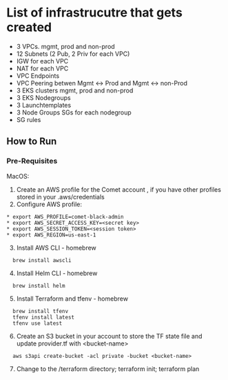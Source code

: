 
# List of infrastrucutre that gets created
 - 3 VPCs. mgmt, prod and non-prod
 - 12 Subnets (2 Pub, 2 Priv for each VPC)
 - IGW for each VPC
 - NAT for each VPC
 - VPC Endpoints
 - VPC Peering betwen Mgmt <-> Prod and Mgmt <-> non-Prod
 - 3 EKS clusters mgmt, prod and non-prod
 - 3 EKS Nodegroups
 - 3 Launchtemplates
 - 3 Node Groups SGs for each nodegroup 
 - SG rules

## How to Run

### Pre-Requisites

MacOS:
1. Create an AWS profile for the Comet account , if you have other profiles stored in your .aws/credentials
2. Configure AWS profile:
~~~~
* export AWS_PROFILE=comet-black-admin
* export AWS_SECRET_ACCESS_KEY=<secret key>
* export AWS_SESSION_TOKEN=<session token>
* export AWS_REGION=us-east-1
~~~~
3. Install AWS CLI - homebrew
```
  brew install awscli
```
4. Install Helm CLI - homebrew
```
  brew install helm
```
5. Install Terraform and tfenv - homebrew
```
  brew install tfenv
  tfenv install latest
  tfenv use latest
```
6. Create an S3 bucket in your account to store the TF state file and update provider.tf with \<bucket-name\>
```
  aws s3api create-bucket -acl private -bucket <bucket-name>
```
7. Change to the /terraform directory; terraform init; terraform plan
